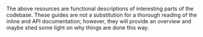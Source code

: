 The above resources are functional descriptions of interesting parts of the codebase. These guides are not a substitution for a thorough reading of the inline and API documentation; however, they will provide an overview and maybe shed some light on why things are done this way.